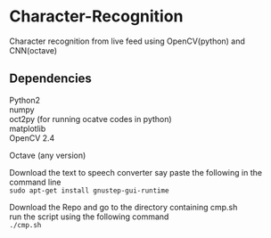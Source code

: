 # Character-Recognition
Character recognition from live feed using OpenCV(python) and CNN(octave)

## Dependencies

Python2 <br />
numpy <br />
oct2py (for running ocatve codes in python) <br />
matplotlib <br />
OpenCV 2.4 <br />

Octave (any version) <br />

Download the text to speech converter say
paste the following in the command line <br />
`sudo apt-get install gnustep-gui-runtime` <br />

Download the Repo and go to the directory containing cmp.sh <br />
run the script using the following command <br />
`./cmp.sh` <br />
